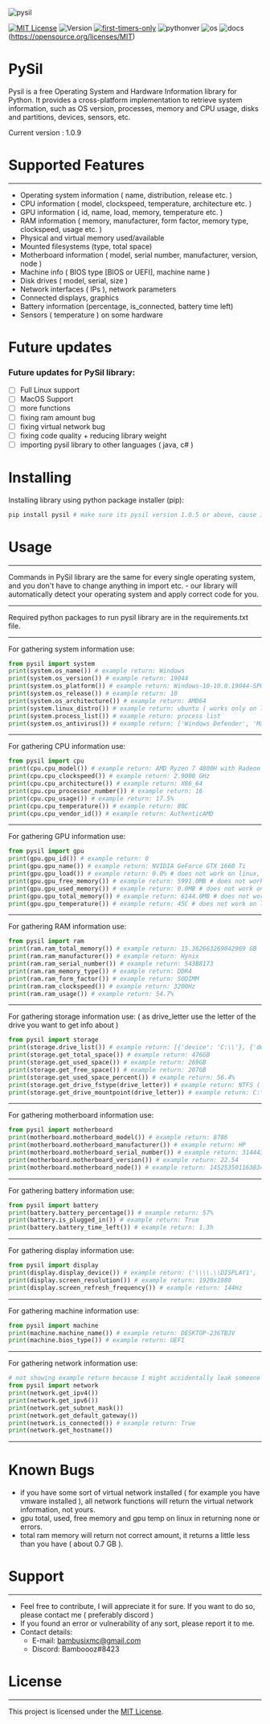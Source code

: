 ![pysil](https://github.com/Bamboooz/pysil/blob/master/icon.png?raw=true)

[![MIT License](https://img.shields.io/badge/license-MIT-blue.svg)](https://opensource.org/licenses/MIT)
![Version](https://img.shields.io/badge/version-1.0.9-yellow)
[![first-timers-only](https://img.shields.io/badge/first--timers--only-friendly-orange.svg?style=flat-square)](https://www.firsttimersonly.com/)
![pythonver](https://img.shields.io/badge/python-3.9-green)
![os](https://img.shields.io/badge/operating%20system-windows,%20linux-purple)
![docs](https://img.shields.io/badge/docs-here-pink)(https://opensource.org/licenses/MIT)

# PySil
Pysil is a free Operating System and Hardware Information library for Python. It provides a cross-platform implementation to retrieve system information, such as OS version, processes, memory and CPU usage, disks and partitions, devices, sensors, etc.

Current version : 1.0.9

# Supported Features
------------------
* Operating system information ( name, distribution, release etc. )
* CPU information ( model, clockspeed, temperature, architecture etc. )
* GPU information ( id, name, load, memory, temperature etc. )
* RAM information ( memory, manufacturer, form factor, memory type, clockspeed, usage etc. )
* Physical and virtual memory used/available
* Mounted filesystems (type, total space)
* Motherboard information ( model, serial number, manufacturer, version, node )
* Machine info ( BIOS type [BIOS or UEFI], machine name )
* Disk drives ( model, serial, size )
* Network interfaces ( IPs ), network parameters
* Connected displays, graphics
* Battery information (percentage, is_connected, battery time left)
* Sensors ( temperature ) on some hardware

# Future updates
### Future updates for PySil library:

- [ ] Full Linux support
- [ ] MacOS Support
- [ ] more functions
- [ ] fixing ram amount bug
- [ ] fixing virtual network bug
- [ ] fixing code quality + reducing library weight
- [ ] importing pysil library to other languages ( java, c# )

# Installing
Installing library using python package installer (pip):
```python
pip install pysil # make sure its pysil version 1.0.5 or above, cause it wont work then
```

# Usage
----------------------------------

Commands in PySil library are the same for every single
operating system, and you don't have to change anything
in import etc. - our library will automatically detect
your operating system and apply correct code for you.

----------------------------------

Required python packages to run pysil library are in the requirements.txt file.

----------------------------------

For gathering system information use:
```python
from pysil import system
print(system.os_name()) # example return: Windows
print(system.os_version()) # example return: 19044 
print(system.os_platform()) # example return: Windows-10-10.0.19044-SP0
print(system.os_release()) # example return: 10
print(system.os_architecture()) # example return: AMD64
print(system.linux_distro()) # example return: ubuntu ( works only on linux )
print(system.process_list()) # example return: process list
print(system.os_antivirus()) # example return: ['Windows Defender', 'Malwarebytes']
```
----------------------------------
For gathering CPU information use:
```python
from pysil import cpu
print(cpu.cpu_model()) # example return: AMD Ryzen 7 4800H with Radeon Graphics
print(cpu.cpu_clockspeed()) # example return: 2.9000 GHz
print(cpu.cpu_architecture()) # example return: X86_64
print(cpu.cpu_processor_number()) # example return: 16
print(cpu.cpu_usage()) # example return: 17.5%
print(cpu.cpu_temperature()) # example return: 80C
print(cpu.cpu_vendor_id()) # example return: AuthenticAMD
```
----------------------------------
For gathering GPU information use:
```python
from pysil import gpu
print(gpu.gpu_id()) # example return: 0
print(gpu.gpu_name()) # example return: NVIDIA GeForce GTX 1660 Ti
print(gpu.gpu_load()) # example return: 0.0% # does not work on linux, i don't know why
print(gpu.gpu_free_memory()) # example return: 5991.0MB # does not work on linux, i don't know why
print(gpu.gpu_used_memory()) # example return: 0.0MB # does not work on linux, i don't know why
print(gpu.gpu_total_memory()) # example return: 6144.0MB # does not work on linux, i don't know why
print(gpu.gpu_temperature()) # example return: 45C # does not work on linux, i don't know why
```
----------------------------------
For gathering RAM information use:
```python
from pysil import ram
print(ram.ram_total_memory()) # example return: 15.362663269042969 GB
print(ram.ram_manufacturer()) # example return: Hynix
print(ram.ram_serial_number()) # example return: 543B8173
print(ram.ram_memory_type()) # example return: DDR4
print(ram.ram_form_factor()) # example return: SODIMM
print(ram.ram_clockspeed()) # example return: 3200Hz
print(ram.ram_usage()) # example return: 54.7%
```
----------------------------------
For gathering storage information use: ( as drive_letter use the letter of the drive you want to get info about )
```python
from pysil import storage
print(storage.drive_list()) # example return: [{'device': 'C:\\'}, {'device': 'D:\\'}] ( only for windows - linux doesnt have drive letters )
print(storage.get_total_space()) # example return: 476GB
print(storage.get_used_space()) # example return: 269GB
print(storage.get_free_space()) # example return: 207GB
print(storage.get_used_space_percent()) # example return: 56.4%
print(storage.get_drive_fstype(drive_letter)) # example return: NTFS ( only for windows - linux doesnt have drive letters )
print(storage.get_drive_mountpoint(drive_letter)) # example return: C:\ ( only for windows - linux doesnt have drive letters )
```
----------------------------------
For gathering motherboard information use:
```python
from pysil import motherboard
print(motherboard.motherboard_model()) # example return: 8786
print(motherboard.motherboard_manufacturer()) # example return: HP
print(motherboard.motherboard_serial_number()) # example return: 31444335-3530-4331-5736-6C02E073D649
print(motherboard.motherboard_version()) # example return: 22.54
print(motherboard.motherboard_node()) # example return: 145253501163834
```
----------------------------------
For gathering battery information use:
```python
from pysil import battery
print(battery.battery_percentage()) # example return: 57%
print(battery.is_plugged_in()) # example return: True
print(battery.battery_time_left()) # example return: 1.3h
```
----------------------------------
For gathering display information use:
```python
from pysil import display
print(display.display_device()) # example return: ('\\\\.\\DISPLAY1', 'AMD Radeon(TM) Graphics')
print(display.screen_resolution()) # example return: 1920x1080
print(display.screen_refresh_frequency()) # example return: 144Hz
```
----------------------------------
For gathering machine information use:
```python
from pysil import machine
print(machine.machine_name()) # example return: DESKTOP-236TBJV
print(machine.bios_type()) # example return: UEFI
```
----------------------------------
For gathering network information use:
```python
# not showing example return because I might accidentally leak someone's data.
from pysil import network
print(network.get_ipv4())
print(network.get_ipv6())
print(network.get_subnet_mask())
print(network.get_default_gateway())
print(network.is_connected()) # example return: True
print(network.get_hostname())
```
----------------------------------

# Known Bugs
- if you have some sort of virtual network installed ( for example you have vmware installed ),
all network functions will return the virtual network information, not yours.
- gpu total, used, free memory and gpu temp on linux in returning none or errors.
- total ram memory will return not correct amount, it returns a little less than you have ( about 0.7 GB ).

# Support
----------------------------------
* Feel free to contribute, I will appreciate it for sure. If you want to do so, please contact me ( preferably discord )
* If you found an error or vulnerability of any sort, please report it to me.
* Contact details:
  - E-mail: bambusixmc@gmail.com
  - Discord: Bamboooz#8423

# License
-------
This project is licensed under the [MIT License](https://opensource.org/licenses/MIT).
